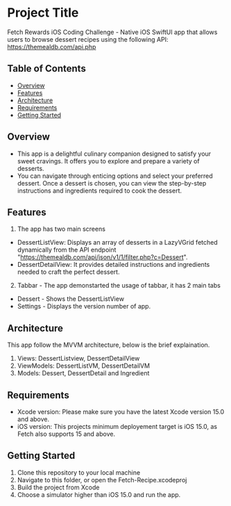 # Project Title

Fetch Rewards iOS Coding Challenge - Native iOS SwiftUI app that allows users to browse dessert recipes using the following API: https://themealdb.com/api.php 

## Table of Contents

- [Overview](#overview)
- [Features](#features)
- [Architecture](#architecture)
- [Requirements](#requirements)
- [Getting Started](#getting-started)


## Overview

- This app is a delightful culinary companion designed to satisfy your sweet cravings. It offers you to explore and prepare a variety of desserts.
- You can navigate through enticing options and select your preferred dessert. Once a dessert is chosen, you can view the step-by-step instructions and ingredients required to cook the dessert.
  
## Features

1. The app has two main screens
  - DessertListView: Displays an array of desserts in a LazyVGrid fetched dynamically from the API endpoint "https://themealdb.com/api/json/v1/1/filter.php?c=Dessert". 
  - DessertDetailView: It provides detailed instructions and ingredients needed to craft the perfect dessert.

2.  Tabbar - The app demonstarted the usage of tabbar, it has 2 main tabs
  - Dessert - Shows the DessertListView
  - Settings - Displays the version number of app.

## Architecture

This app follow the MVVM architecture, below is the brief explaination.

1. Views: DessertListview, DessertDetailView
2. ViewModels: DessertListVM, DessertDetailVM
3. Models: Dessert, DessertDetail and Ingredient

## Requirements

- Xcode version: Please make sure you have the latest Xcode version 15.0 and above.
- iOS version: This projects minimum deployement target is iOS 15.0, as Fetch also supports 15 and above.

## Getting Started

1. Clone this repository to your local machine
2. Navigate to this folder, or open the Fetch-Recipe.xcodeproj
3. Build the project from Xcode
4. Choose a simulator higher than iOS 15.0 and run the app.

